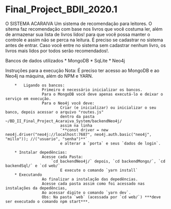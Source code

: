 # Final_Project_BDII_2020.1

O SISTEMA ACARAIVA
        Um sistema de recomendação para leitores. O sitema faz recomendação com base nos livros que você
        costuma ler, além de armazenar sua lista de livros lidos! para que você possa manter o controle e
        assim não se perca na leitura. É preciso se cadastrar no sistema antes de entrar. Caso você entre 
        no sistema sem cadastrar nenhum livro, os livros mais lidos por todos serão recomendados!.

Bancos de dados utilizados
        *   MongoDB
        *   SqLite
        *   Neo4j

Instruções para a execução
        Nota: É preciso ter acesso ao MongoDB e ao Neo4j na máquina, além do NPM e YARN.

        *   Ligando os bancos:
                    Primeiro é necessário inicializar os bancos.
                    Para o MongoDB você deve apenas executá-lo e deixar o serviço em execução.
                    Para o Neo4j você deve:
                            Criar (e inicializar) ou inicializar o seu banco, depois acessar o arquivo "routes.js"
                            dentro da pasta ~/BD_II_Final_Project_Acaraiva_System/backendNeo4j/ 
                            assim na linha
                            `**const driver = new neo4j.driver("neo4j://localhost:7687", neo4j.auth.basic("neo4j", "millo")); //("usuario", "senha")**`
                            e alterar a `porta` e seus `dados de login`.

        * Instalar depedências:
                    Acesse cada Pasta:
                        `cd backendNeo4j/` depois, `cd backendMongo/`, `cd backendSql/` e `cd web/`
                            E execute o comando `yarn install`
        * Executando
                    Ao finalizar a instalação das depedências.
                    Acesse cada pasta assim como foi acessado nas instalações da depedências,
                    Ao acessar digite o comando `yarn dev`.
                    Obs: Na pasta `web` (acessada por `cd web/`) ***deve ser executado o comando npm start***.
                    


        
